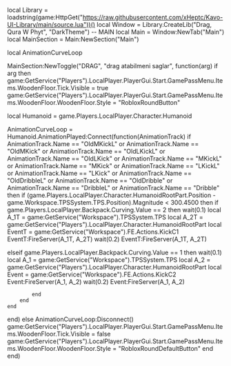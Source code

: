 local Library = loadstring(game:HttpGet("https://raw.githubusercontent.com/xHeptc/Kavo-UI-Library/main/source.lua"))()
local Window = Library.CreateLib("Drag, Qura W Phyt", "DarkTheme")
    -- MAIN
    local Main = Window:NewTab("Main")
    local MainSection = Main:NewSection("Main")

local AnimationCurveLoop

MainSection:NewToggle("DRAG", "drag atabilmeni saglar", function(arg)
if arg then
game:GetService("Players").LocalPlayer.PlayerGui.Start.GamePassMenu.Items.WoodenFloor.Tick.Visible = true
    game:GetService("Players").LocalPlayer.PlayerGui.Start.GamePassMenu.Items.WoodenFloor.WoodenFloor.Style = "RobloxRoundButton"

local Humanoid = game.Players.LocalPlayer.Character.Humanoid

AnimationCurveLoop = Humanoid.AnimationPlayed:Connect(function(AnimationTrack)
    if AnimationTrack.Name == "OldMKickL" or AnimationTrack.Name == "OldMKick" or AnimationTrack.Name == "OldLKickL" or AnimationTrack.Name == "OldLKick" or AnimationTrack.Name == "MKickL" or AnimationTrack.Name == "MKick" or AnimationTrack.Name == "LKickL" or AnimationTrack.Name == "LKick" or AnimationTrack.Name == "OldDribbleL" or AnimationTrack.Name == "OldDribble" or AnimationTrack.Name == "DribbleL" or AnimationTrack.Name == "Dribble" then
    if (game.Players.LocalPlayer.Character.HumanoidRootPart.Position - game.Workspace.TPSSystem.TPS.Position).Magnitude < 300.4500 then
        if game.Players.LocalPlayer.Backpack.Curving.Value == 2 then
        wait(0.1)
                local A_1T = game:GetService("Workspace").TPSSystem.TPS
local A_2T = game:GetService("Players").LocalPlayer.Character.HumanoidRootPart
local EventT = game:GetService("Workspace").FE.Actions.KickC1
EventT:FireServer(A_1T, A_2T)
wait(0.2)
EventT:FireServer(A_1T, A_2T)

elseif game.Players.LocalPlayer.Backpack.Curving.Value == 1 then
wait(0.1)
local A_1 = game:GetService("Workspace").TPSSystem.TPS
local A_2 = game:GetService("Players").LocalPlayer.Character.HumanoidRootPart
local Event = game:GetService("Workspace").FE.Actions.KickC2
Event:FireServer(A_1, A_2)
wait(0.2)
Event:FireServer(A_1, A_2)

            end
        end
    end
end)
    else
        AnimationCurveLoop:Disconnect()
        game:GetService("Players").LocalPlayer.PlayerGui.Start.GamePassMenu.Items.WoodenFloor.Tick.Visible = false
    game:GetService("Players").LocalPlayer.PlayerGui.Start.GamePassMenu.Items.WoodenFloor.WoodenFloor.Style = "RobloxRoundDefaultButton"
    end
end)
